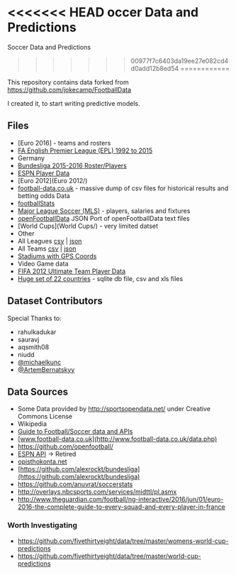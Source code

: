 <<<<<<< HEAD
occer Data and Predictions
=======
Soccer Data and Predictions
>>>>>>> 00977f7c6403da19ee27e082cd4d0add12b8ed54
============

This repository contains data forked from https://github.com/jokecamp/FootballData

I created it, to start writing predictive models. 

## Files

- [Euro 2016] - teams and rosters
- [FA English Premier League (EPL) 1992 to 2015](EPL%201992%20-%202015)
- Germany
 - [Bundesliga 2015-2016 Roster/Players](Germany/bundesliga-2015-2016-rosters.json)
- [ESPN Player Data](espn/)
- [Euro 2012](Euro 2012/)
- [football-data.co.uk](football-data.co.uk) - massive dump of csv files for historical results and betting odds Data
- [footballStats](footballStats)
- [Major League Soccer (MLS)](MLS/) - players, salaries and fixtures
- [openFootballData](openFootballData) JSON Port of openFootballData text files
- [World Cups](World Cups/) - very limited datset
- Other
 - All Leagues [csv](other/leagues.csv) | [json](other/leagues.json)
 - All Teams [csv](other/teams.csv) | [json](other/teams.json)
 - [Stadiums with GPS Coords](other/stadiums-with-GPS-coordinates.csv)
- Video Game data
 -  [FIFA 2012 Ultimate Team Player Data](video-game-data/fifa-soccer-12-ultimate-team-data-player-database.csv)
- [Huge set of 22 countries](https://github.com/jokecamp/FootballData/tree/master/Football-results%20(22%20countries)) - sqlite db file, csv and xls files

## Dataset Contributors

Special Thanks to:

- rahulkadukar
- sauravj
- aqsmith08
- niudd
- [@michaelkunc](https://github.com/michaelkunc)
- [@ArtemBernatskyy](https://github.com/ArtemBernatskyy)

## Data Sources

- Some Data provided by http://sportsopendata.net/ under Creative Commons License
- Wikipedia
- [Guide to Football/Soccer data and APIs](http://www.jokecamp.com/blog/guide-to-football-and-soccer-data-and-apis/)
- [www.football-data.co.uk](http://www.football-data.co.uk/data.php)
- <https://github.com/openfootball/>
- [ESPN API](http://developer.espn.com/blog/read/publicretirement) -> Retired
- [opisthokonta.net](http://opisthokonta.net/?cat=34)
- [https://github.com/alexrockt/bundesliga](https://github.com/alexrockt/bundesliga)
- <https://github.com/anuvrat/soccerstats>
- <http://overlays.nbcsports.com/services/midttl/pl.asmx>
- <http://www.theguardian.com/football/ng-interactive/2016/jun/01/euro-2016-the-complete-guide-to-every-squad-and-every-player-in-france>

### Worth Investigating

- https://github.com/fivethirtyeight/data/tree/master/womens-world-cup-predictions
- https://github.com/fivethirtyeight/data/tree/master/world-cup-predictions

